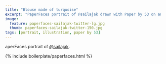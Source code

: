 ```yaml
---
title: "Blouse made of turquoise"
excerpt: "PaperFaces portrait of @sailajak drawn with Paper by 53 on an iPad."
image: 
  feature: paperfaces-sailajak-twitter-lg.jpg
  thumb: paperfaces-sailajak-twitter-150.jpg
tags: [portrait, illustration, paper by 53]
---
```


aperFaces portrait of [@sailajak](http://twitter.com/sailajak).

{% include boilerplate/paperfaces.html %}